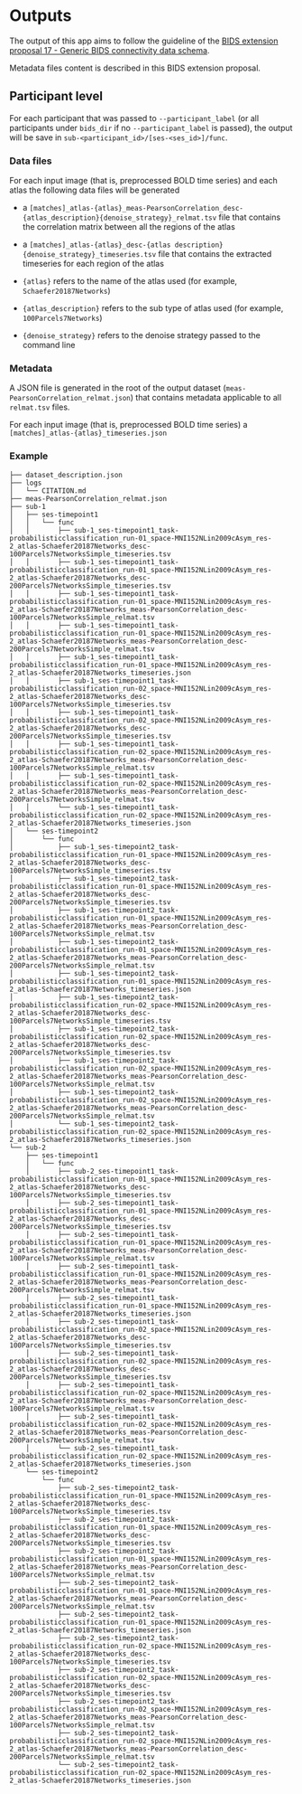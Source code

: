 # Outputs

The output of this app aims to follow the guideline
of the [BIDS extension proposal 17 - Generic BIDS connectivity data schema](https://bids.neuroimaging.io/bep017).

Metadata files content is described in this BIDS extension proposal.

## Participant level

For each participant that was passed to `--participant_label`
(or all participants under `bids_dir` if no `--participant_label` is passed),
the output will be save in `sub-<participant_id>/[ses-<ses_id>]/func`.

### Data files

For each input image (that is, preprocessed BOLD time series)
and each atlas the following data files will be generated

- a `[matches]_atlas-{atlas}_meas-PearsonCorrelation_desc-{atlas_description}{denoise_strategy}_relmat.tsv`
  file that contains the correlation matrix between all the regions of the atlas
- a `[matches]_atlas-{atlas}_desc-{atlas description}{denoise_strategy}_timeseries.tsv`
  file that contains the extracted timeseries for each region of the atlas

- `{atlas}` refers to the name of the atlas used (for example, `Schaefer20187Networks`)
- `{atlas_description}` refers to the sub type of atlas used (for example, `100Parcels7Networks`)
- `{denoise_strategy}` refers to the denoise strategy passed to the command line

### Metadata

A JSON file is generated in the root of the output dataset (`meas-PearsonCorrelation_relmat.json`)
that contains metadata applicable to all `relmat.tsv` files.

For each input image (that is, preprocessed BOLD time series)
a `[matches]_atlas-{atlas}_timeseries.json`

### Example

```
├── dataset_description.json
├── logs
│   └── CITATION.md
├── meas-PearsonCorrelation_relmat.json
├── sub-1
│   ├── ses-timepoint1
│   │   └── func
│   │       ├── sub-1_ses-timepoint1_task-probabilisticclassification_run-01_space-MNI152NLin2009cAsym_res-2_atlas-Schaefer20187Networks_desc-100Parcels7NetworksSimple_timeseries.tsv
│   │       ├── sub-1_ses-timepoint1_task-probabilisticclassification_run-01_space-MNI152NLin2009cAsym_res-2_atlas-Schaefer20187Networks_desc-200Parcels7NetworksSimple_timeseries.tsv
│   │       ├── sub-1_ses-timepoint1_task-probabilisticclassification_run-01_space-MNI152NLin2009cAsym_res-2_atlas-Schaefer20187Networks_meas-PearsonCorrelation_desc-100Parcels7NetworksSimple_relmat.tsv
│   │       ├── sub-1_ses-timepoint1_task-probabilisticclassification_run-01_space-MNI152NLin2009cAsym_res-2_atlas-Schaefer20187Networks_meas-PearsonCorrelation_desc-200Parcels7NetworksSimple_relmat.tsv
│   │       ├── sub-1_ses-timepoint1_task-probabilisticclassification_run-01_space-MNI152NLin2009cAsym_res-2_atlas-Schaefer20187Networks_timeseries.json
│   │       ├── sub-1_ses-timepoint1_task-probabilisticclassification_run-02_space-MNI152NLin2009cAsym_res-2_atlas-Schaefer20187Networks_desc-100Parcels7NetworksSimple_timeseries.tsv
│   │       ├── sub-1_ses-timepoint1_task-probabilisticclassification_run-02_space-MNI152NLin2009cAsym_res-2_atlas-Schaefer20187Networks_desc-200Parcels7NetworksSimple_timeseries.tsv
│   │       ├── sub-1_ses-timepoint1_task-probabilisticclassification_run-02_space-MNI152NLin2009cAsym_res-2_atlas-Schaefer20187Networks_meas-PearsonCorrelation_desc-100Parcels7NetworksSimple_relmat.tsv
│   │       ├── sub-1_ses-timepoint1_task-probabilisticclassification_run-02_space-MNI152NLin2009cAsym_res-2_atlas-Schaefer20187Networks_meas-PearsonCorrelation_desc-200Parcels7NetworksSimple_relmat.tsv
│   │       └── sub-1_ses-timepoint1_task-probabilisticclassification_run-02_space-MNI152NLin2009cAsym_res-2_atlas-Schaefer20187Networks_timeseries.json
│   └── ses-timepoint2
│       └── func
│           ├── sub-1_ses-timepoint2_task-probabilisticclassification_run-01_space-MNI152NLin2009cAsym_res-2_atlas-Schaefer20187Networks_desc-100Parcels7NetworksSimple_timeseries.tsv
│           ├── sub-1_ses-timepoint2_task-probabilisticclassification_run-01_space-MNI152NLin2009cAsym_res-2_atlas-Schaefer20187Networks_desc-200Parcels7NetworksSimple_timeseries.tsv
│           ├── sub-1_ses-timepoint2_task-probabilisticclassification_run-01_space-MNI152NLin2009cAsym_res-2_atlas-Schaefer20187Networks_meas-PearsonCorrelation_desc-100Parcels7NetworksSimple_relmat.tsv
│           ├── sub-1_ses-timepoint2_task-probabilisticclassification_run-01_space-MNI152NLin2009cAsym_res-2_atlas-Schaefer20187Networks_meas-PearsonCorrelation_desc-200Parcels7NetworksSimple_relmat.tsv
│           ├── sub-1_ses-timepoint2_task-probabilisticclassification_run-01_space-MNI152NLin2009cAsym_res-2_atlas-Schaefer20187Networks_timeseries.json
│           ├── sub-1_ses-timepoint2_task-probabilisticclassification_run-02_space-MNI152NLin2009cAsym_res-2_atlas-Schaefer20187Networks_desc-100Parcels7NetworksSimple_timeseries.tsv
│           ├── sub-1_ses-timepoint2_task-probabilisticclassification_run-02_space-MNI152NLin2009cAsym_res-2_atlas-Schaefer20187Networks_desc-200Parcels7NetworksSimple_timeseries.tsv
│           ├── sub-1_ses-timepoint2_task-probabilisticclassification_run-02_space-MNI152NLin2009cAsym_res-2_atlas-Schaefer20187Networks_meas-PearsonCorrelation_desc-100Parcels7NetworksSimple_relmat.tsv
│           ├── sub-1_ses-timepoint2_task-probabilisticclassification_run-02_space-MNI152NLin2009cAsym_res-2_atlas-Schaefer20187Networks_meas-PearsonCorrelation_desc-200Parcels7NetworksSimple_relmat.tsv
│           └── sub-1_ses-timepoint2_task-probabilisticclassification_run-02_space-MNI152NLin2009cAsym_res-2_atlas-Schaefer20187Networks_timeseries.json
└── sub-2
    ├── ses-timepoint1
    │   └── func
    │       ├── sub-2_ses-timepoint1_task-probabilisticclassification_run-01_space-MNI152NLin2009cAsym_res-2_atlas-Schaefer20187Networks_desc-100Parcels7NetworksSimple_timeseries.tsv
    │       ├── sub-2_ses-timepoint1_task-probabilisticclassification_run-01_space-MNI152NLin2009cAsym_res-2_atlas-Schaefer20187Networks_desc-200Parcels7NetworksSimple_timeseries.tsv
    │       ├── sub-2_ses-timepoint1_task-probabilisticclassification_run-01_space-MNI152NLin2009cAsym_res-2_atlas-Schaefer20187Networks_meas-PearsonCorrelation_desc-100Parcels7NetworksSimple_relmat.tsv
    │       ├── sub-2_ses-timepoint1_task-probabilisticclassification_run-01_space-MNI152NLin2009cAsym_res-2_atlas-Schaefer20187Networks_meas-PearsonCorrelation_desc-200Parcels7NetworksSimple_relmat.tsv
    │       ├── sub-2_ses-timepoint1_task-probabilisticclassification_run-01_space-MNI152NLin2009cAsym_res-2_atlas-Schaefer20187Networks_timeseries.json
    │       ├── sub-2_ses-timepoint1_task-probabilisticclassification_run-02_space-MNI152NLin2009cAsym_res-2_atlas-Schaefer20187Networks_desc-100Parcels7NetworksSimple_timeseries.tsv
    │       ├── sub-2_ses-timepoint1_task-probabilisticclassification_run-02_space-MNI152NLin2009cAsym_res-2_atlas-Schaefer20187Networks_desc-200Parcels7NetworksSimple_timeseries.tsv
    │       ├── sub-2_ses-timepoint1_task-probabilisticclassification_run-02_space-MNI152NLin2009cAsym_res-2_atlas-Schaefer20187Networks_meas-PearsonCorrelation_desc-100Parcels7NetworksSimple_relmat.tsv
    │       ├── sub-2_ses-timepoint1_task-probabilisticclassification_run-02_space-MNI152NLin2009cAsym_res-2_atlas-Schaefer20187Networks_meas-PearsonCorrelation_desc-200Parcels7NetworksSimple_relmat.tsv
    │       └── sub-2_ses-timepoint1_task-probabilisticclassification_run-02_space-MNI152NLin2009cAsym_res-2_atlas-Schaefer20187Networks_timeseries.json
    └── ses-timepoint2
        └── func
            ├── sub-2_ses-timepoint2_task-probabilisticclassification_run-01_space-MNI152NLin2009cAsym_res-2_atlas-Schaefer20187Networks_desc-100Parcels7NetworksSimple_timeseries.tsv
            ├── sub-2_ses-timepoint2_task-probabilisticclassification_run-01_space-MNI152NLin2009cAsym_res-2_atlas-Schaefer20187Networks_desc-200Parcels7NetworksSimple_timeseries.tsv
            ├── sub-2_ses-timepoint2_task-probabilisticclassification_run-01_space-MNI152NLin2009cAsym_res-2_atlas-Schaefer20187Networks_meas-PearsonCorrelation_desc-100Parcels7NetworksSimple_relmat.tsv
            ├── sub-2_ses-timepoint2_task-probabilisticclassification_run-01_space-MNI152NLin2009cAsym_res-2_atlas-Schaefer20187Networks_meas-PearsonCorrelation_desc-200Parcels7NetworksSimple_relmat.tsv
            ├── sub-2_ses-timepoint2_task-probabilisticclassification_run-01_space-MNI152NLin2009cAsym_res-2_atlas-Schaefer20187Networks_timeseries.json
            ├── sub-2_ses-timepoint2_task-probabilisticclassification_run-02_space-MNI152NLin2009cAsym_res-2_atlas-Schaefer20187Networks_desc-100Parcels7NetworksSimple_timeseries.tsv
            ├── sub-2_ses-timepoint2_task-probabilisticclassification_run-02_space-MNI152NLin2009cAsym_res-2_atlas-Schaefer20187Networks_desc-200Parcels7NetworksSimple_timeseries.tsv
            ├── sub-2_ses-timepoint2_task-probabilisticclassification_run-02_space-MNI152NLin2009cAsym_res-2_atlas-Schaefer20187Networks_meas-PearsonCorrelation_desc-100Parcels7NetworksSimple_relmat.tsv
            ├── sub-2_ses-timepoint2_task-probabilisticclassification_run-02_space-MNI152NLin2009cAsym_res-2_atlas-Schaefer20187Networks_meas-PearsonCorrelation_desc-200Parcels7NetworksSimple_relmat.tsv
            └── sub-2_ses-timepoint2_task-probabilisticclassification_run-02_space-MNI152NLin2009cAsym_res-2_atlas-Schaefer20187Networks_timeseries.json
```
